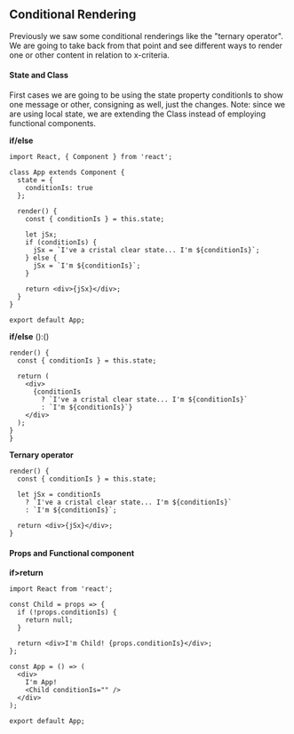 ## Conditional Rendering

Previously we saw some conditional renderings like the "ternary operator". We are going to take back from that point and see different ways to render one or other content in relation to x-criteria.

#### State and Class

First cases we are going to be using the state property conditionIs to show one message or other, consigning as well, just the changes.
Note: since we are using local state, we are extending the Class instead of employing functional components.

**if/else**

```
import React, { Component } from 'react';

class App extends Component {
  state = {
    conditionIs: true
  };

  render() {
    const { conditionIs } = this.state;

    let jSx;
    if (conditionIs) {
      jSx = `I've a cristal clear state... I'm ${conditionIs}`;
    } else {
      jSx = `I'm ${conditionIs}`;
    }

    return <div>{jSx}</div>;
  }
}

export default App;
```

**if/else** ():()

```
render() {
  const { conditionIs } = this.state;

  return (
    <div>
      {conditionIs
        ? `I've a cristal clear state... I'm ${conditionIs}`
        : `I'm ${conditionIs}`}
    </div>
  );
}
}
```

**Ternary operator**

```
render() {
  const { conditionIs } = this.state;

  let jSx = conditionIs
    ? `I've a cristal clear state... I'm ${conditionIs}`
    : `I'm ${conditionIs}`;

  return <div>{jSx}</div>;
}
```

#### Props and Functional component

**if>return**

```
import React from 'react';

const Child = props => {
  if (!props.conditionIs) {
    return null;
  }

  return <div>I'm Child! {props.conditionIs}</div>;
};

const App = () => (
  <div>
    I'm App!
    <Child conditionIs="" />
  </div>
);

export default App;
```
